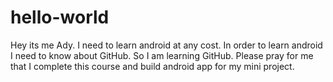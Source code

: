 # hello-world

Hey its me Ady. I need to learn android at any cost. In order to learn android I need to know about GitHub.
So I am learning GitHub. Please pray for me that I complete this course and build android app for my mini project.
